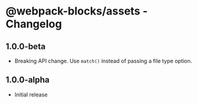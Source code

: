 # @webpack-blocks/assets - Changelog

## 1.0.0-beta

- Breaking API change. Use `match()` instead of passing a file type option.

## 1.0.0-alpha

- Initial release
